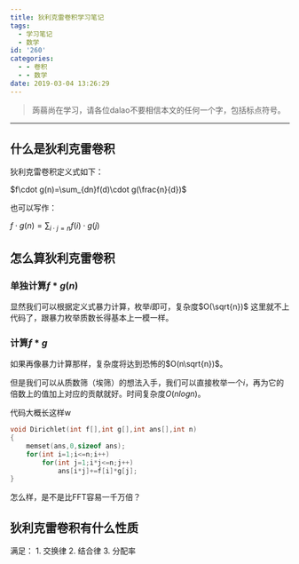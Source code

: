 ```yaml
---
title: 狄利克雷卷积学习笔记
tags:
  - 学习笔记
  - 数学
id: '260'
categories:
  - - 卷积
  - - 数学
date: 2019-03-04 13:26:29
---
```


> 蒟蒻尚在学习，请各位dalao不要相信本文的任何一个字，包括标点符号。

* * *

## 什么是狄利克雷卷积

狄利克雷卷积定义式如下： 

$f\cdot g(n)=\sum_{dn}f(d)\cdot g(\frac{n}{d})$ 

也可以写作：

$f\cdot g(n)=\sum_{i\cdot j=n}f(i)\cdot g(j)$


## 怎么算狄利克雷卷积

### 单独计算$f*g(n)$

显然我们可以根据定义式暴力计算，枚举$i$即可，复杂度$O(\sqrt{n})$ 这里就不上代码了，跟暴力枚举质数长得基本上一模一样。

### 计算$f*g$

如果再像暴力计算那样，复杂度将达到恐怖的$O(n\sqrt{n})$。 

但是我们可以从质数筛（埃筛）的想法入手，我们可以直接枚举一个$i$，再为它的倍数上的值加上对应的贡献就好。时间复杂度$O(nlogn)$。 

代码大概长这样w

```cpp
void Dirichlet(int f[],int g[],int ans[],int n)
{
    memset(ans,0,sizeof ans);
    for(int i=1;i<=n;i++)
        for(int j=1;i*j<=n;j++)
            ans[i*j]+=f[i]*g[j];
}
```

怎么样，是不是比FFT容易一千万倍？


## 狄利克雷卷积有什么性质

满足： 1. 交换律 2. 结合律 3. 分配率